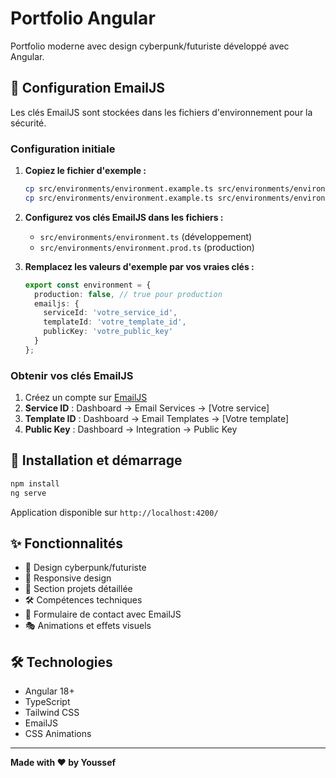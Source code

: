# Portfolio Angular

Portfolio moderne avec design cyberpunk/futuriste développé avec Angular.

## 🔧 Configuration EmailJS

Les clés EmailJS sont stockées dans les fichiers d'environnement pour la sécurité.

### Configuration initiale

1. **Copiez le fichier d'exemple :**
   ```bash
   cp src/environments/environment.example.ts src/environments/environment.ts
   cp src/environments/environment.example.ts src/environments/environment.prod.ts
   ```

2. **Configurez vos clés EmailJS dans les fichiers :**
   - `src/environments/environment.ts` (développement)
   - `src/environments/environment.prod.ts` (production)

3. **Remplacez les valeurs d'exemple par vos vraies clés :**
   ```typescript
   export const environment = {
     production: false, // true pour production
     emailjs: {
       serviceId: 'votre_service_id',
       templateId: 'votre_template_id',
       publicKey: 'votre_public_key'
     }
   };
   ```

### Obtenir vos clés EmailJS

1. Créez un compte sur [EmailJS](https://www.emailjs.com/)
2. **Service ID** : Dashboard → Email Services → [Votre service]
3. **Template ID** : Dashboard → Email Templates → [Votre template]  
4. **Public Key** : Dashboard → Integration → Public Key

## 🚀 Installation et démarrage

```bash
npm install
ng serve
```

Application disponible sur `http://localhost:4200/`

## ✨ Fonctionnalités

- 🎨 Design cyberpunk/futuriste
- 📱 Responsive design
- 💼 Section projets détaillée
- 🛠️ Compétences techniques
- 📧 Formulaire de contact avec EmailJS
- 🎭 Animations et effets visuels

## 🛠️ Technologies

- Angular 18+
- TypeScript
- Tailwind CSS
- EmailJS
- CSS Animations

---

**Made with ❤️ by Youssef**
